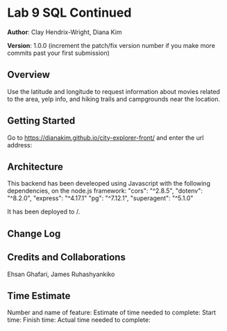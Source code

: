 # Lab 9 SQL Continued

**Author**: Clay Hendrix-Wright, Diana Kim

**Version**: 1.0.0 (increment the patch/fix version number if you make more commits past your first submission)

## Overview
Use the latitude and longitude to request information about movies related to the area, yelp info, and hiking trails and campgrounds near the location.

## Getting Started
Go to https://dianakim.github.io/city-explorer-front/ and enter the url address: 


## Architecture
This backend has been develeoped using Javascript with the following dependencies, on the node.js framework:
"cors": "^2.8.5",
"dotenv": "^8.2.0",
"express": "^4.17.1"
"pg": "^7.12.1",
"superagent": "^5.1.0"

It has been deployed to   /.

## Change Log
<!-- Use this area to document the iterative changes made to your application as each feature is successfully implemented. Use time stamps. Here's an examples:

01-01-2001 4:59pm - Application now has a fully-functional express server, with a GET route for the location resource. -->

## Credits and Collaborations
<!-- Give credit (and a link) to other people or resources that helped you build this application. -->
Ehsan Ghafari, James Ruhashyankiko

## Time Estimate

Number and name of feature: 
Estimate of time needed to complete: 
Start time: 
Finish time: 
Actual time needed to complete: 